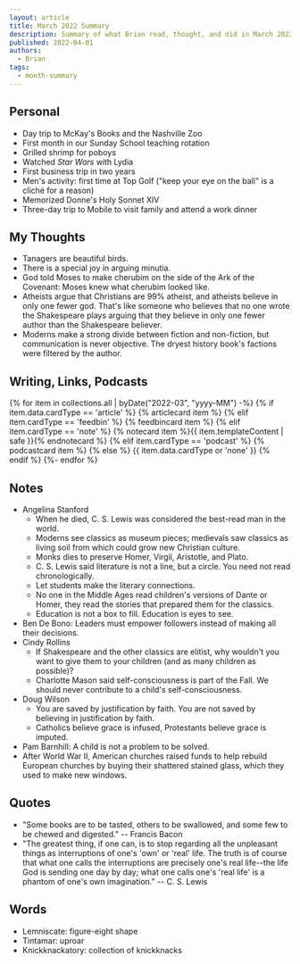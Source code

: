 ```yaml
---
layout: article
title: March 2022 Summary
description: Summary of what Brian read, thought, and did in March 2022
published: 2022-04-01
authors:
  - Brian
tags:
  - month-summary
---
```


## Personal
- Day trip to McKay's Books and the Nashville Zoo
- First month in our Sunday School teaching rotation
- Grilled shrimp for poboys
- Watched *Star Wars* with Lydia
- First business trip in two years
- Men's activity: first time at Top Golf ("keep your eye on the ball" is a cliché for a reason)
- Memorized Donne's Holy Sonnet XIV
- Three-day trip to Mobile to visit family and attend a work dinner

## My Thoughts
- Tanagers are beautiful birds.
- There is a special joy in arguing minutia.
- God told Moses to make cherubim on the side of the Ark of the Covenant: Moses knew what cherubim looked like.
- Atheists argue that Christians are 99% atheist, and atheists believe in only one fewer god. That's like someone who believes that no one wrote the Shakespeare plays arguing that they believe in only one fewer author than the Shakespeare believer.
- Moderns make a strong divide between fiction and non-fiction, but communication is never objective. The dryest history book's factions were filtered by the author.

## Writing, Links, Podcasts

<div class="stack cards">
{% for item in collections.all | byDate("2022-03", "yyyy-MM") -%}
  {% if item.data.cardType == 'article' %}
  {% articlecard item %}
  {% elif item.cardType == 'feedbin' %}
  {% feedbincard item %}
  {% elif item.cardType == 'note' %}
  {% notecard item %}{{ item.templateContent | safe }}{% endnotecard %}
  {% elif item.cardType == 'podcast' %}
  {% podcastcard item %}
  {% else %}
  {{ item.data.cardType or 'none' }}
  {% endif %}
{%- endfor %}
</div>

## Notes
- Angelina Stanford
  - When he died, C. S. Lewis was considered the best-read man in the world.
  - Moderns see classics as museum pieces; medievals saw classics as living soil from which could grow new Christian culture.
  - Monks dies to preserve Homer, Virgil, Aristotle, and Plato.
  - C. S. Lewis said literature is not a line, but a circle. You need not read chronologically.
  - Let students make the literary connections.
  - No one in the Middle Ages read children's versions of Dante or Homer, they read the stories that prepared them for the classics.
  - Education is not a box to fill. Education is eyes to see.
- Ben De Bono: Leaders must empower followers instead of making all their decisions.
- Cindy Rollins
  - If Shakespeare and the other classics are elitist, why wouldn't you want to give them to your children (and as many children as possible)?
  - Charlotte Mason said self-consciousness is part of the Fall. We should never contribute to a child's self-consciousness.
- Doug Wilson
  - You are saved by justification by faith. You are not saved by believing in justification by faith.
  - Catholics believe grace is infused, Protestants believe grace is imputed.
- Pam Barnhill: A child is not a problem to be solved.
- After World War II, American churches raised funds to help rebuild European churches by buying their shattered stained glass, which they used to make new windows.

## Quotes
- "Some books are to be tasted, others to be swallowed, and some few to be chewed and digested." -- Francis Bacon
- "The greatest thing, if one can, is to stop regarding all the unpleasant things as interruptions of one's 'own' or 'real' life. The truth is of course that what one calls the interruptions are precisely one's real life--the life God is sending one day by day; what one calls one's 'real life' is a phantom of one's own imagination." -- C. S. Lewis

## Words
- Lemniscate: figure-eight shape
- Tintamar: uproar
- Knickknackatory: collection of knickknacks